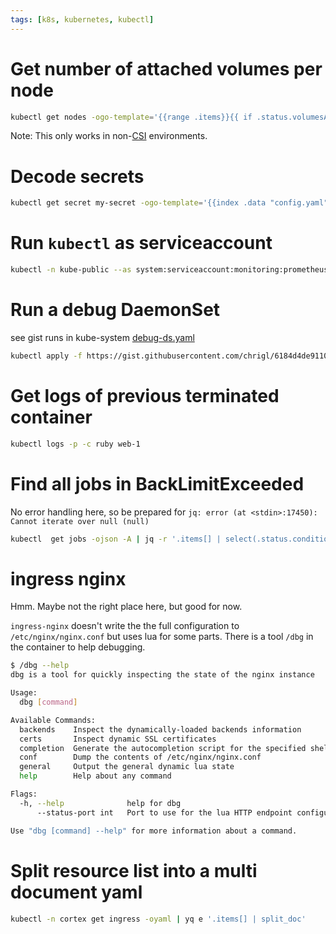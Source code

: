 ```yaml
---
tags: [k8s, kubernetes, kubectl]
---
```

# Get number of attached volumes per node

```bash
kubectl get nodes -ogo-template='{{range .items}}{{ if .status.volumesAttached }}{{.metadata.name}} - {{.status.volumesAttached | len}}{{"\n"}}{{end}}{{end}}'
```

Note: This only works in non-[CSI](https://github.com/container-storage-interface/spec) environments.

# Decode secrets

```bash
kubectl get secret my-secret -ogo-template='{{index .data "config.yaml" | base64decode}}'
```

# Run `kubectl` as serviceaccount

```bash
kubectl -n kube-public --as system:serviceaccount:monitoring:prometheus-operator get prometheusrules
```

# Run a debug DaemonSet

see gist runs in kube-system [debug-ds.yaml](https://gist.github.com/chrigl/6184d4de911052711b149665829ce66d)

```bash
kubectl apply -f https://gist.githubusercontent.com/chrigl/6184d4de911052711b149665829ce66d/raw/11ec5a0196fd0c8f415e7a3faf53e68e523d66e4/debug-ds.yaml
```

# Get logs of previous terminated container

```bash
kubectl logs -p -c ruby web-1
```

# Find all jobs in BackLimitExceeded

No error handling here, so be prepared for `jq: error (at <stdin>:17450): Cannot iterate over null (null)`

```bash
kubectl  get jobs -ojson -A | jq -r '.items[] | select(.status.conditions[] | select(.reason=="BackoffLimitExceeded" and .type == "Failed" and .status == "True")) | [.metadata.namespace, .metadata.name] | @tsv'
```

# ingress nginx

Hmm. Maybe not the right place here, but good for now.

`ingress-nginx` doesn't write the the full configuration to `/etc/nginx/nginx.conf` but uses lua for some parts. There is a tool `/dbg` in the container to help debugging.

```bash
$ /dbg --help
dbg is a tool for quickly inspecting the state of the nginx instance

Usage:
  dbg [command]

Available Commands:
  backends    Inspect the dynamically-loaded backends information
  certs       Inspect dynamic SSL certificates
  completion  Generate the autocompletion script for the specified shell
  conf        Dump the contents of /etc/nginx/nginx.conf
  general     Output the general dynamic lua state
  help        Help about any command

Flags:
  -h, --help              help for dbg
      --status-port int   Port to use for the lua HTTP endpoint configuration. (default 10246)

Use "dbg [command] --help" for more information about a command.
```


# Split resource list into a multi document yaml

```bash
kubectl -n cortex get ingress -oyaml | yq e '.items[] | split_doc'
```
